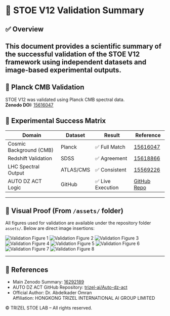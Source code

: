 # 🧪 STOE V12 Validation Summary
## ✅ Overview
This document provides a scientific summary of the successful validation of the STOE V12 framework using independent datasets and image-based experimental outputs.
---
## 🌌 Planck CMB Validation
STOE V12 was validated using Planck CMB spectral data.  
**Zenodo DOI:** [15616047](https://zenodo.org/records/15616047)

## 🔬 Experimental Success Matrix

| Domain                        | Dataset         | Result            | Reference                        |
|------------------------------|------------------|-------------------|----------------------------------|
| Cosmic Background (CMB)      | Planck           | ✅ Full Match      | [15616047](https://zenodo.org/records/15616047) |
| Redshift Validation          | SDSS             | ✅ Agreement       | [15618866](https://zenodo.org/records/15618866) |
| LHC Spectral Output          | ATLAS/CMS        | ✅ Consistent      | [15569226](https://zenodo.org/records/15569226) |
| AUTO DZ ACT Logic            | GitHub           | ✅ Live Execution  | [GitHub Repo](https://github.com/trizel-ai/Auto-dz-act) |

---

## 📸 Visual Proof (From `/assets/` folder)

All figures used for validation are available under the repository folder `assets/`. Below are direct image insertions:

![Validation Figure 1](../assets/IMG_1254.jpeg)
![Validation Figure 2](../assets/IMG_1256.jpeg)
![Validation Figure 3](../assets/IMG_1257.jpeg)
![Validation Figure 4](../assets/IMG_1258.jpeg)
![Validation Figure 5](../assets/IMG_1260.jpeg)
![Validation Figure 6](../assets/IMG_1262.jpeg)
![Validation Figure 7](../assets/IMG_1264.jpeg)
![Validation Figure 8](../assets/IMG_1265.jpeg)

---

## 🔗 References

- Main Zenodo Summary: [16292189](https://zenodo.org/records/16292189)
- AUTO DZ ACT GitHub Repository: [trizel-ai/Auto-dz-act](https://github.com/trizel-ai/Auto-dz-act)
- Official Author: Dr. Abdelkader Omran  
  Affiliation: HONGKONG TRIZEL INTERNATIONAL AI GROUP LIMITED

© TRIZEL STOE LAB – All rights reserved.
